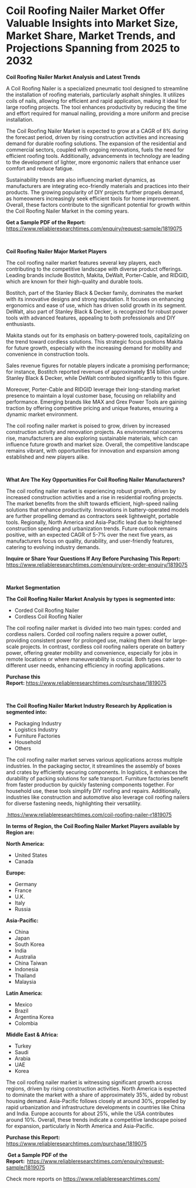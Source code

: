 <p><h1>Coil Roofing Nailer Market Offer Valuable Insights into Market Size, Market Share, Market Trends, and Projections Spanning from 2025 to 2032</h1></p><p><strong>Coil Roofing Nailer Market Analysis and Latest Trends</strong></p>
<p><p>A Coil Roofing Nailer is a specialized pneumatic tool designed to streamline the installation of roofing materials, particularly asphalt shingles. It utilizes coils of nails, allowing for efficient and rapid application, making it ideal for large roofing projects. The tool enhances productivity by reducing the time and effort required for manual nailing, providing a more uniform and precise installation.</p><p>The Coil Roofing Nailer Market is expected to grow at a CAGR of 8% during the forecast period, driven by rising construction activities and increasing demand for durable roofing solutions. The expansion of the residential and commercial sectors, coupled with ongoing renovations, fuels the need for efficient roofing tools. Additionally, advancements in technology are leading to the development of lighter, more ergonomic nailers that enhance user comfort and reduce fatigue. </p><p>Sustainability trends are also influencing market dynamics, as manufacturers are integrating eco-friendly materials and practices into their products. The growing popularity of DIY projects further propels demand, as homeowners increasingly seek efficient tools for home improvement. Overall, these factors contribute to the significant potential for growth within the Coil Roofing Nailer Market in the coming years.</p></p>
<p><strong>Get a Sample PDF of the Report:&nbsp;</strong> <a href="https://www.reliableresearchtimes.com/enquiry/request-sample/1819075?utm_campaign=2931&utm_medium=2&utm_source=Github&utm_content=ia&utm_term=09042025&utm_id=coil-roofing-nailer">https://www.reliableresearchtimes.com/enquiry/request-sample/1819075</a></p>
<p>&nbsp;</p>
<p><strong>Coil Roofing Nailer Major Market Players</strong></p>
<p><p>The coil roofing nailer market features several key players, each contributing to the competitive landscape with diverse product offerings. Leading brands include Bostitch, Makita, DeWalt, Porter-Cable, and RIDGID, which are known for their high-quality and durable tools. </p><p>Bostitch, part of the Stanley Black & Decker family, dominates the market with its innovative designs and strong reputation. It focuses on enhancing ergonomics and ease of use, which has driven solid growth in its segment. DeWalt, also part of Stanley Black & Decker, is recognized for robust power tools with advanced features, appealing to both professionals and DIY enthusiasts. </p><p>Makita stands out for its emphasis on battery-powered tools, capitalizing on the trend toward cordless solutions. This strategic focus positions Makita for future growth, especially with the increasing demand for mobility and convenience in construction tools. </p><p>Sales revenue figures for notable players indicate a promising performance; for instance, Bostitch reported revenues of approximately $14 billion under Stanley Black & Decker, while DeWalt contributed significantly to this figure. </p><p>Moreover, Porter-Cable and RIDGID leverage their long-standing market presence to maintain a loyal customer base, focusing on reliability and performance. Emerging brands like MAX and Grex Power Tools are gaining traction by offering competitive pricing and unique features, ensuring a dynamic market environment.</p><p>The coil roofing nailer market is poised to grow, driven by increased construction activity and renovation projects. As environmental concerns rise, manufacturers are also exploring sustainable materials, which can influence future growth and market size. Overall, the competitive landscape remains vibrant, with opportunities for innovation and expansion among established and new players alike.</p></p>
<p>&nbsp;</p>
<p><strong>What Are The Key Opportunities For Coil Roofing Nailer Manufacturers?</strong></p>
<p><p>The coil roofing nailer market is experiencing robust growth, driven by increased construction activities and a rise in residential roofing projects. The market benefits from the shift towards efficient, high-speed nailing solutions that enhance productivity. Innovations in battery-operated models are further propelling demand as contractors seek lightweight, portable tools. Regionally, North America and Asia-Pacific lead due to heightened construction spending and urbanization trends. Future outlook remains positive, with an expected CAGR of 5-7% over the next five years, as manufacturers focus on quality, durability, and user-friendly features, catering to evolving industry demands.</p></p>
<p><strong>Inquire or Share Your Questions If Any Before Purchasing This Report:</strong> <a href="https://www.reliableresearchtimes.com/enquiry/pre-order-enquiry/1819075?utm_campaign=2931&utm_medium=2&utm_source=Github&utm_content=ia&utm_term=09042025&utm_id=coil-roofing-nailer">https://www.reliableresearchtimes.com/enquiry/pre-order-enquiry/1819075</a></p>
<p>&nbsp;</p>
<p><strong>Market Segmentation</strong></p>
<p><strong>The Coil Roofing Nailer Market Analysis by types is segmented into:</strong></p>
<p><ul><li>Corded Coil Roofing Nailer</li><li>Cordless Coil Roofing Nailer</li></ul></p>
<p><p>The coil roofing nailer market is divided into two main types: corded and cordless nailers. Corded coil roofing nailers require a power outlet, providing consistent power for prolonged use, making them ideal for large-scale projects. In contrast, cordless coil roofing nailers operate on battery power, offering greater mobility and convenience, especially for jobs in remote locations or where maneuverability is crucial. Both types cater to different user needs, enhancing efficiency in roofing applications.</p></p>
<p><strong>Purchase this Report:&nbsp;</strong><a href="https://www.reliableresearchtimes.com/purchase/1819075?utm_campaign=2931&utm_medium=2&utm_source=Github&utm_content=ia&utm_term=09042025&utm_id=coil-roofing-nailer">https://www.reliableresearchtimes.com/purchase/1819075</a></p>
<p>&nbsp;</p>
<p><strong>The Coil Roofing Nailer Market Industry Research by Application is segmented into:</strong></p>
<p><ul><li>Packaging Industry</li><li>Logistics Industry</li><li>Furniture Factories</li><li>Household</li><li>Others</li></ul></p>
<p><p>The coil roofing nailer market serves various applications across multiple industries. In the packaging sector, it streamlines the assembly of boxes and crates by efficiently securing components. In logistics, it enhances the durability of packing solutions for safe transport. Furniture factories benefit from faster production by quickly fastening components together. For household use, these tools simplify DIY roofing and repairs. Additionally, industries like construction and automotive also leverage coil roofing nailers for diverse fastening needs, highlighting their versatility.</p></p>
<p><a href="https://www.reliableresearchtimes.com/coil-roofing-nailer-r1819075?utm_campaign=2931&utm_medium=2&utm_source=Github&utm_content=ia&utm_term=09042025&utm_id=coil-roofing-nailer">&nbsp;https://www.reliableresearchtimes.com/coil-roofing-nailer-r1819075</a></p>
<p><strong>In terms of Region, the Coil Roofing Nailer Market Players available by Region are:</strong></p>
<p>
    <p> <strong> North America: </strong>
        <ul>
            <li>United States</li>
            <li>Canada</li>
        </ul>
        </p> 
    <p> <strong> Europe: </strong>
        <ul>
            <li>Germany</li>
            <li>France</li>
            <li>U.K.</li>
            <li>Italy</li>
            <li>Russia</li>
        </ul>
        </p> 
    <p> <strong> Asia-Pacific: </strong>
        <ul>
            <li>China</li>
            <li>Japan</li>
            <li>South Korea</li>
            <li>India</li>
            <li>Australia</li>
            <li>China Taiwan</li>
            <li>Indonesia</li>
            <li>Thailand</li>
            <li>Malaysia</li>
        </ul>
        </p> 
    <p> <strong> Latin America: </strong>
        <ul>
            <li>Mexico</li>
            <li>Brazil</li>
            <li>Argentina Korea</li>
            <li>Colombia</li>
        </ul>
        </p> 
    <p> <strong> Middle East & Africa: </strong>
        <ul>
            <li>Turkey</li>
            <li>Saudi</li>
            <li>Arabia</li>
            <li>UAE</li>
            <li>Korea</li>
        </ul>
    </p>
    </p>
<p><p>The coil roofing nailer market is witnessing significant growth across regions, driven by rising construction activities. North America is expected to dominate the market with a share of approximately 35%, aided by robust housing demand. Asia-Pacific follows closely at around 30%, propelled by rapid urbanization and infrastructure developments in countries like China and India. Europe accounts for about 25%, while the USA contributes around 10%. Overall, these trends indicate a competitive landscape poised for expansion, particularly in North America and Asia-Pacific.</p></p>
<p><strong>Purchase this Report: </strong><a href="https://www.reliableresearchtimes.com/purchase/1819075?utm_campaign=2931&utm_medium=2&utm_source=Github&utm_content=ia&utm_term=09042025&utm_id=coil-roofing-nailer">https://www.reliableresearchtimes.com/purchase/1819075</a></p>
<p>&nbsp;<strong>Get a Sample PDF of the Report:&nbsp;&nbsp;</strong><a href="https://www.reliableresearchtimes.com/enquiry/request-sample/1819075?utm_campaign=2931&utm_medium=2&utm_source=Github&utm_content=ia&utm_term=09042025&utm_id=coil-roofing-nailer">https://www.reliableresearchtimes.com/enquiry/request-sample/1819075</a></p>
<p><strong></strong></p>
<p>Check more reports on <a href="https://www.reliableresearchtimes.com/?utm_campaign=2931&utm_medium=2&utm_source=Github&utm_content=ia&utm_term=09042025&utm_id=coil-roofing-nailer">https://www.reliableresearchtimes.com/</a></p>